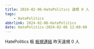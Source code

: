 ```yaml
---
title: 2024-02-06-HatePolitics 違規 0 人
tags:
    - HatePolitics
abbrlink: 2024-02-06-HatePolitics
date: HatePolitics-2024-02-06 12:00:00
---
```

HatePolitics 板 [板規連結](https://www.ptt.cc/bbs/HatePolitics/M.1617115262.A.D60.html)
昨天違規 0 人
